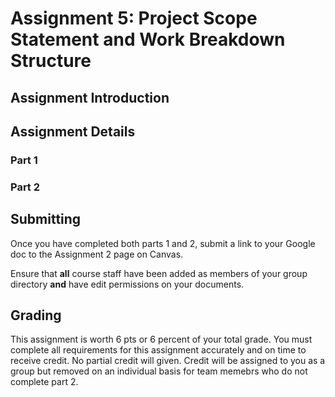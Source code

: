 Assignment 5: Project Scope Statement and Work Breakdown Structure
==========================

## Assignment Introduction


## Assignment Details


### Part 1


### Part 2





## Submitting 

Once you have completed both parts 1 and 2, submit a link to your Google doc to the Assignment 2 page on Canvas.

Ensure that **all** course staff have been added as members of your group directory **and** have edit permissions on your documents.

## Grading

This assignment is worth 6 pts or 6 percent of your total grade. You must complete all requirements for this assignment accurately and on time to receive credit. No partial credit will given. Credit will be assigned to you as a group but removed on an individual basis for team memebrs who do not complete part 2.
